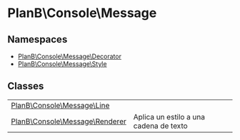 
                                                                                                                                            
    
# PlanB\Console\Message

## Namespaces
- [PlanB\Console\Message\Decorator](../../PlanB/Console/Message/Decorator.md)
- [PlanB\Console\Message\Style](../../PlanB/Console/Message/Style.md)


## Classes
| | |
| --- | --- |
| [PlanB\Console\Message\Line](../../PlanB/Console/Message/Line.md) |  |
| [PlanB\Console\Message\Renderer](../../PlanB/Console/Message/Renderer.md) | Aplica un estilo a una cadena de texto |






                                                                                                                                                                                                                                                                                                                                                                                                            
    
                                                                                                                                                                                                                                                                             
                